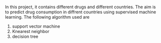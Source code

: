 In this project, it contains different drugs and different countries. 
The aim is to predict drug consumption in diffrent countries using supervised machine learning. 
The following algorithm used are 
1. support vector machine
2. Knearest neighbor
3. decision tree 

